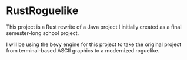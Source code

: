 # RustRoguelike

This project is a Rust rewrite of a Java project I initially created as a final semester-long school project. 

I will be using the bevy engine for this project to take the original project from terminal-based ASCII graphics to a modernized roguelike. 
